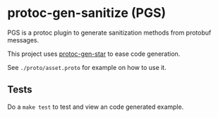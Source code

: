 # protoc-gen-sanitize (PGS)

PGS is a protoc plugin to generate sanitization methods from protobuf messages.

This project uses [protoc-gen-star](https://github.com/lyft/protoc-gen-star) to ease code generation.

See `./proto/asset.proto` for example on how to use it.

## Tests

Do a `make test` to test and view an code generated example.
